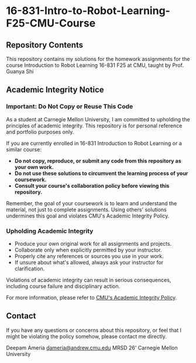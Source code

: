 # 16-831-Intro-to-Robot-Learning-F25-CMU-Course

## Repository Contents
This repository contains my solutions for the homework assignments for the course Introduction to Robot Learning 16-831 F25 at CMU, taught by Prof. Guanya Shi

## Academic Integrity Notice

### Important: Do Not Copy or Reuse This Code

As a student at Carnegie Mellon University, I am committed to upholding the principles of academic integrity. This repository is for personal reference and portfolio purposes only. 

If you are currently enrolled in 16-831 Introduction to Robot Learning or a similar course:

- **Do not copy, reproduce, or submit any code from this repository as your own work.**
- **Do not use these solutions to circumvent the learning process of your coursework.**
- **Consult your course's collaboration policy before viewing this repository.**

Remember, the goal of your coursework is to learn and understand the material, not just to complete assignments. Using others' solutions undermines this goal and violates CMU's Academic Integrity Policy.

### Upholding Academic Integrity

- Produce your own original work for all assignments and projects.
- Collaborate only when explicitly permitted by your instructor.
- Properly cite any references or sources you use in your work.
- If unsure about what's allowed, always ask your instructor for clarification.

Violations of academic integrity can result in serious consequences, including course failure and disciplinary action.

For more information, please refer to [CMU's Academic Integrity Policy](https://www.cmu.edu/policies/student-and-student-life/academic-integrity.html).

## Contact

If you have any questions or concerns about this repository, or feel that I might be violating the policy somehow, please contact me directly.

Deepam Ameria
dameria@andrew.cmu.edu
MRSD 26'
Carnegie Mellon University